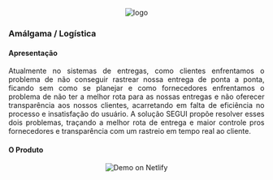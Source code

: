 

<p align="center">
  <img alt="logo" src="https://res.cloudinary.com/yugovtr/image/upload/v1590335418/logo_segui_xmnzxk.svg">
</p>

### Amálgama / Logística

#### Apresentação 
<p align="justify">
  Atualmente  no sistemas de entregas, como clientes enfrentamos o problema de não conseguir rastrear nossa entrega de ponta a ponta, ficando sem como se planejar  e como fornecedores enfrentamos o problema de não ter a melhor rota para as nossas entregas e não oferecer transparência aos nossos clientes, acarretando em falta de eficiência no processo e insatisfação do usuário. A solução SEGUI propõe resolver esses dois problemas, traçando a melhor rota de entrega e maior controle pros fornecedores e transparência com um rastreio em tempo real ao cliente.
</p>

#### O Produto

<p align="center">
  <img alt="Demo on Netlify" src="https://res.cloudinary.com/yugovtr/image/upload/v1590335419/sample_adrsjc.gif">
</p>

